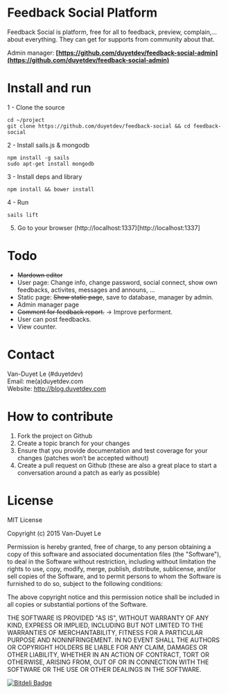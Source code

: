 # Feedback Social Platform

Feedback Social is platform, free for all to feedback, preview, complain,... about everything. They can get for supports from community about that.

Admin manager: <strong>[https://github.com/duyetdev/feedback-social-admin](https://github.com/duyetdev/feedback-social-admin)</strong>

# Install and run

1 - Clone the source
````
cd ~/project
git clone https://github.com/duyetdev/feedback-social && cd feedback-social 
````

2 - Install sails.js & mongodb
````
npm install -g sails 
sudo apt-get install mongodb 
````

3 - Install deps and library 
````
npm install && bower install 
````

4 - Run 
````
sails lift 
````

5. Go to your browser (http://localhost:1337)[http://localhost:1337]


# Todo 

* <del>Mardown editor</del> 
* User page: Change info, change password, social connect, show own feedbacks, activites, messages and announs, ...  
* Static page: <del>Show static page</del>, save to database, manager by admin. 
* Admin manager page
* <del>Comment for feedback report.</del> -> Improve performent.
* User can post feedbacks.
* View counter.

# Contact 

Van-Duyet Le (#duyetdev) <br />
Email: me(a)duyetdev.com<br />
Website: http://blog.duyetdev.com <br />

# How to contribute

1. Fork the project on Github
2. Create a topic branch for your changes
3. Ensure that you provide documentation and test coverage for your changes (patches won’t be accepted without)
4. Create a pull request on Github (these are also a great place to start a conversation around a patch as early as possible)

# License
MIT License

Copyright (c) 2015 Van-Duyet Le

Permission is hereby granted, free of charge, to any person obtaining a copy of this software and associated documentation files (the "Software"), to deal in the Software without restriction, including without limitation the rights to use, copy, modify, merge, publish, distribute, sublicense, and/or sell copies of the Software, and to permit persons to whom the Software is furnished to do so, subject to the following conditions:

The above copyright notice and this permission notice shall be included in all copies or substantial portions of the Software.

THE SOFTWARE IS PROVIDED "AS IS", WITHOUT WARRANTY OF ANY KIND, EXPRESS OR IMPLIED, INCLUDING BUT NOT LIMITED TO THE WARRANTIES OF MERCHANTABILITY, FITNESS FOR A PARTICULAR PURPOSE AND NONINFRINGEMENT. IN NO EVENT SHALL THE AUTHORS OR COPYRIGHT HOLDERS BE LIABLE FOR ANY CLAIM, DAMAGES OR OTHER LIABILITY, WHETHER IN AN ACTION OF CONTRACT, TORT OR OTHERWISE, ARISING FROM, OUT OF OR IN CONNECTION WITH THE SOFTWARE OR THE USE OR OTHER DEALINGS IN THE SOFTWARE.


[![Bitdeli Badge](https://d2weczhvl823v0.cloudfront.net/duyetdev/feedback-social/trend.png)](https://bitdeli.com/free "Bitdeli Badge")

